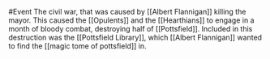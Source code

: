 #Event 
The civil war, that was caused by [[Albert Flannigan]] killing the mayor.
This caused the [[Opulents]] and the [[Hearthians]] to engage in a month of bloody combat, destroying half of [[Pottsfield]]. Included in this destruction was the [[Pottsfield Library]], which [[Albert Flannigan]] wanted to find the [[magic tome of pottsfield]] in.
